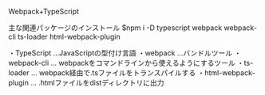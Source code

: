 Webpack+TypeScript

主な関連パッケージのインストール
$npm i -D typescript webpack webpack-cli ts-loader html-webpack-plugin

・TypeScript
...JavaScriptの型付け言語
・webpack
...バンドルツール
・webpack-cli
... webpackをコマンドラインから使えるようにするツール
・ts-loader
... webpack経由で.tsファイルをトランスパイルする
・html-webpack-plugin
... .htmlファイルをdistディレクトリに出力



